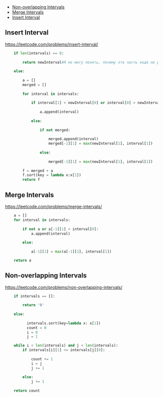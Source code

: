 + [Non-overlapping Intervals](#non-overlapping-intervals)
+ [Merge Intervals](#merge-intervals)
+ [Insert Interval](#insert-interval)
<!-----solution----->

## Insert Interval

https://leetcode.com/problems/insert-interval/

```python
    if len(intervals) == 0:
        
        return newInterval#Я не могу понять, почему эта часть кода не работает.
    
    else:
        
        a = []
        merged = []
        
        for interval in intervals:
        
            if interval[1] < newInterval[0] or interval[0] > newInterval[1] :
            
                a.append(interval)
            
            else:
                
                if not merged:
                    
                    merged.append(interval)
                    merged[-1][1] = max(newInterval[1], interval[1])
                    
                else:
                    
                    merged[-1][1] = max(newInterval[1], interval[1])
                
        f = merged + a
        f.sort(key = lambda x:x[1])
        return f
```

## Merge Intervals

https://leetcode.com/problems/merge-intervals/

```python
    a = []
    for interval in intervals:
        
        if not a or a[-1][1] < interval[0]:
            a.append(interval)
            
        else:
            
            a[-1][1] = max(a[-1][1], interval[1])

    return a
```

## Non-overlapping Intervals

https://leetcode.com/problems/non-overlapping-intervals/

```python
    if intervals == []:
        
        return '0'
    
    else:
        
          intervals.sort(key=lambda x: x[1])
          count = 0
          i = 0
          j = 1

    while i < len(intervals) and j < len(intervals): 
        if intervals[i][1] <= intervals[j][0]:
            
            count += 1
            i = j
            j += 1
        
        else:
            j += 1
            
    return count
```
